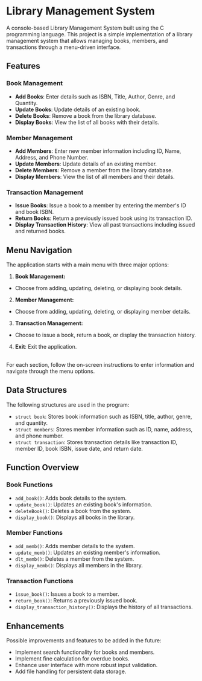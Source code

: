 # Library Management System

A console-based Library Management System built using the C programming language. This project is a simple implementation of a library management system that allows managing books, members, and transactions through a menu-driven interface.

## Features

### Book Management
- **Add Books**: Enter details such as ISBN, Title, Author, Genre, and Quantity.
- **Update Books**: Update details of an existing book.
- **Delete Books**: Remove a book from the library database.
- **Display Books**: View the list of all books with their details.

### Member Management
- **Add Members**: Enter new member information including ID, Name, Address, and Phone Number.
- **Update Members**: Update details of an existing member.
- **Delete Members**: Remove a member from the library database.
- **Display Members**: View the list of all members and their details.

### Transaction Management
- **Issue Books**: Issue a book to a member by entering the member's ID and book ISBN.
- **Return Books**: Return a previously issued book using its transaction ID.
- **Display Transaction History**: View all past transactions including issued and returned books.

## Menu Navigation

The application starts with a main menu with three major options:
1. **Book Management:**
- Choose from adding, updating, deleting, or displaying book details.
2. **Member Management:**
- Choose from adding, updating, deleting, or displaying member details.
3. **Transaction Management:**
- Choose to issue a book, return a book, or display the transaction history.
4. **Exit**: Exit the application.
<br>
For each section, follow the on-screen instructions to enter information and navigate through the menu options.

## Data Structures

The following structures are used in the program:

- `struct book`: Stores book information such as ISBN, title, author, genre, and quantity.
- `struct members`: Stores member information such as ID, name, address, and phone number.
- `struct transaction`: Stores transaction details like transaction ID, member ID, book ISBN, issue date, and return date.


## Function Overview

### Book Functions
- `add_book()`: Adds book details to the system.
- `update_book()`: Updates an existing book's information.
- `deleteBook()`: Deletes a book from the system.
- `display_book()`: Displays all books in the library.

### Member Functions
- `add_memb()`: Adds member details to the system.
- `update_memb()`: Updates an existing member's information.
- `dlt_memb()`: Deletes a member from the system.
- `display_memb()`: Displays all members in the library.

### Transaction Functions
- `issue_book()`: Issues a book to a member.
- `return_book()`: Returns a previously issued book.
- `display_transaction_history()`: Displays the history of all transactions.

## Enhancements
Possible improvements and features to be added in the future:

- Implement search functionality for books and members.
- Implement fine calculation for overdue books.
- Enhance user interface with more robust input validation.
- Add file handling for persistent data storage.


